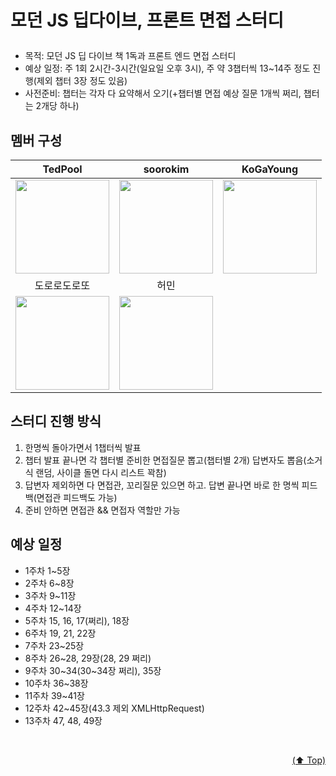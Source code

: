 # <p id="top">모던 JS 딥다이브, 프론트 면접 스터디</p>

- 목적: 모던 JS 딥 다이브 책 1독과 프론트 엔드 면접 스터디
- 예상 일정: 주 1회 2시간-3시간(일요일 오후 3시), 주 약 3챕터씩 13~14주 정도 진행(제외 챕터 3장 정도 있음)
- 사전준비: 챕터는 각자 다 요약해서 오기(+챕터별 면접 예상 질문 1개씩 쩌리, 챕터는 2개당 하나)

## <a id="멤버-구성">멤버 구성</a>
|<span style="font-size:16px">TedPool</span>|<span style="font-size:16px">soorokim</span>|<span style="font-size:16px">KoGaYoung</span>|
|:-:|:-:|:-:|
|<a href="https://github.com/devtedlee"><img src="https://avatars.githubusercontent.com/devtedlee" height=150 width=150></a>|<a href="https://github.com/soorokim"><img src="https://avatars.githubusercontent.com/soorokim" height=150 width=150></a>|<a href="https://github.com/KoGaYoung"><img src="https://avatars.githubusercontent.com/KoGaYoung" height=150 width=150></a>|<a href="https://github.com/dororodoroddo"><img src="https://avatars.githubusercontent.com/dororodoroddo" height=150 width=150></a>|
|<span style="font-size:16px">도로로도로또</span>|<span style="font-size:16px">허민</span>||
|<a href="https://github.com/dororodoroddo"><img src="https://avatars.githubusercontent.com/dororodoroddo" height=150 width=150></a>|<a href="https://github.com/hhhminme"><img src="https://avatars.githubusercontent.com/hhhminme" height=150 width=150></a>||

## 스터디 진행 방식

  1. 한명씩 돌아가면서 1챕터씩 발표
  2. 챕터 발표 끝나면 각 챕터별 준비한 면접질문 뽑고(챕터별 2개) 답변자도 뽑음(소거식 랜덤, 사이클 돌면 다시 리스트 꽉참)
  3. 답변자 제외하면 다 면접관, 꼬리질문 있으면 하고. 답변 끝나면 바로 한 명씩 피드백(면접관 피드백도 가능)
  4. 준비 안하면 면접관 && 면접자 역할만 가능

## 예상 일정

- 1주차 1~5장
- 2주차 6~8장
- 3주차 9~11장
- 4주차 12~14장
- 5주차 15, 16, 17(쩌리), 18장
- 6주차 19, 21, 22장
- 7주차 23~25장
- 8주차 26~28, 29장(28, 29 쩌리)
- 9주차 30~34(30~34장 쩌리), 35장
- 10주차 36~38장
- 11주차 39~41장
- 12주차 42~45장(43.3 제외 XMLHttpRequest)
- 13주차 47, 48, 49장

<br/>
 <p align="right"><a href="#top">(⬆️ Top)</a></p>
